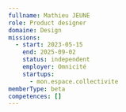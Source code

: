 ```yaml
---
fullname: Mathieu JEUNE
role: Product designer
domaine: Design
missions:
  - start: 2023-05-15
    end: 2025-09-02
    status: independent
    employer: Omnicité
    startups:
      - mon.espace.collectivite
memberType: beta
competences: []
---
```

